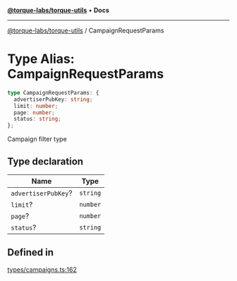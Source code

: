 [**@torque-labs/torque-utils**](../README.md) • **Docs**

***

[@torque-labs/torque-utils](../README.md) / CampaignRequestParams

# Type Alias: CampaignRequestParams

```ts
type CampaignRequestParams: {
  advertiserPubKey: string;
  limit: number;
  page: number;
  status: string;
};
```

Campaign filter type

## Type declaration

| Name | Type |
| ------ | ------ |
| `advertiserPubKey`? | `string` |
| `limit`? | `number` |
| `page`? | `number` |
| `status`? | `string` |

## Defined in

[types/campaigns.ts:162](https://github.com/torque-labs/torque-utils/blob/3bd29ca22f900f1cf2686f7f240bf82e15337207/types/campaigns.ts#L162)
